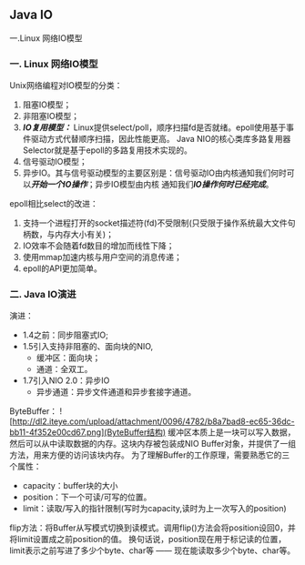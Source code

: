 ## Java IO
一.Linux 网络IO模型

### 一. Linux 网络IO模型

Unix网络编程对IO模型的分类：
1. 阻塞IO模型；
2. 非阻塞IO模型；
3. ***IO复用模型：*** Linux提供select/poll，顺序扫描fd是否就绪。epoll使用基于事件驱动方式代替顺序扫描，因此性能更高。
Java NIO的核心类库多路复用器Selector就是基于epoll的多路复用技术实现的。
4. 信号驱动IO模型；
5. 异步IO。其与信号驱动模型的主要区别是：信号驱动IO由内核通知我们何时可以***开始一个IO操作***；异步IO模型由内核
通知我们***IO操作何时已经完成***。


epoll相比select的改进：
1. 支持一个进程打开的socket描述符(fd)不受限制(只受限于操作系统最大文件句柄数，与内存大小有关)；
2. IO效率不会随着fd数目的增加而线性下降；
3. 使用mmap加速内核与用户空间的消息传递；
4. epoll的API更加简单。

### 二. Java IO演进

演进：
- 1.4之前：同步阻塞式IO;
- 1.5引入支持非阻塞的、面向块的NIO,
    - 缓冲区：面向块；
    - 通道：全双工。
- 1.7引入NIO 2.0：异步IO
    - 异步通道：异步文件通道和异步套接字通道。
    
ByteBuffer：
![http://dl2.iteye.com/upload/attachment/0096/4782/b8a7bad8-ec65-36dc-bb11-4f352e00cd67.png](ByteBuffer结构)
缓冲区本质上是一块可以写入数据，然后可以从中读取数据的内存。这块内存被包装成NIO Buffer对象，并提供了一组方法，用来方便的访问该块内存。 
为了理解Buffer的工作原理，需要熟悉它的三个属性： 
- capacity：buffer块的大小
- position：下一个可读/可写的位置。
- limit：读取/写入的指针限制(写时为capacity,读时为上一次写入的position)

flip方法：将Buffer从写模式切换到读模式。调用flip()方法会将position设回0，并将limit设置成之前position的值。 
换句话说，position现在用于标记读的位置，limit表示之前写进了多少个byte、char等 —— 现在能读取多少个byte、char等。 

